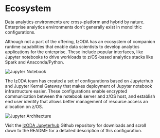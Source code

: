 # Ecosystem

Data analytics environments are cross-platform and hybrid by nature. Enterprise analytics environments don't generally exist in monolithic configurations.

Although not a part of the offering, IzODA has an ecosystem of companion runtime capabilities that enable data scientists to develop analytics applications for the enterprise. These include popular interfaces, like Jupyter notebooks to drive workloads to z/OS-based analytics stacks like Spark and Anaconda/Python.

![Jupyter Notebook](/img/jupyter-notebook.png)

The IzODA team has created a set of configurations based on Jupyterhub and Jupyter Kernel Gateway that makes deployment of Jupyter notebook infrastructure easier. These configurations enable encrypted communication between the notebook server and z/OS host, and establish end user identity that allows better management of resource access an allocation on z/OS.

![Jupyter Architecture](/img/IzODA_JupyterArchitecture.png)

Visit the [IzODA Jupyterhub](https://github.com/IzODA/jupyterhub#jupyterhub-and-jkg2at) Github repository for downloads and scroll down to the README for a detailed description of this configuration.

